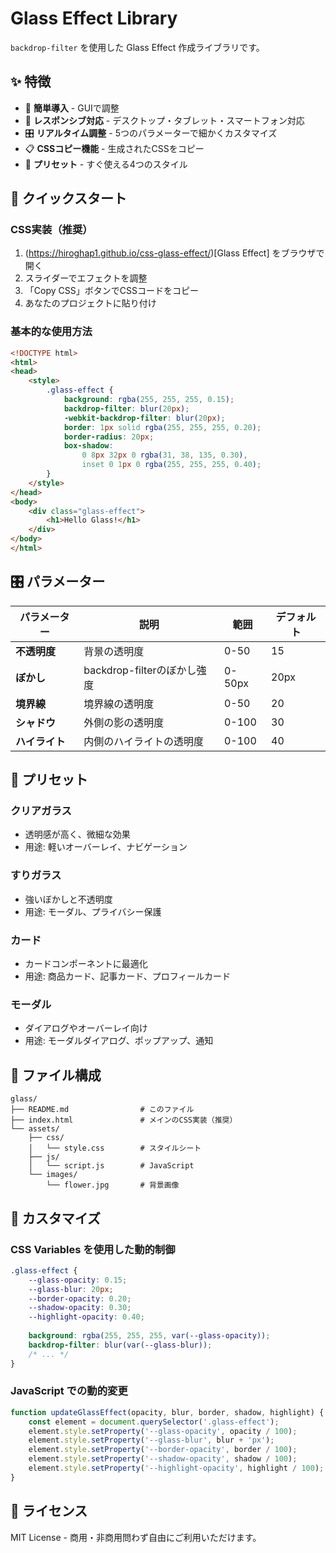 # Glass Effect Library

`backdrop-filter` を使用した Glass Effect 作成ライブラリです。

## ✨ 特徴

- 🎯 **簡単導入** - GUIで調整
- 📱 **レスポンシブ対応** - デスクトップ・タブレット・スマートフォン対応
- 🎛️ **リアルタイム調整** - 5つのパラメーターで細かくカスタマイズ
- 📋 **CSSコピー機能** - 生成されたCSSをコピー
- 🎨 **プリセット** - すぐ使える4つのスタイル

## 🚀 クイックスタート

### CSS実装（推奨）

1. (https://hiroghap1.github.io/css-glass-effect/)[Glass Effect] をブラウザで開く
2. スライダーでエフェクトを調整
3. 「Copy CSS」ボタンでCSSコードをコピー
4. あなたのプロジェクトに貼り付け

### 基本的な使用方法

```html
<!DOCTYPE html>
<html>
<head>
    <style>
        .glass-effect {
            background: rgba(255, 255, 255, 0.15);
            backdrop-filter: blur(20px);
            -webkit-backdrop-filter: blur(20px);
            border: 1px solid rgba(255, 255, 255, 0.20);
            border-radius: 20px;
            box-shadow: 
                0 8px 32px 0 rgba(31, 38, 135, 0.30),
                inset 0 1px 0 rgba(255, 255, 255, 0.40);
        }
    </style>
</head>
<body>
    <div class="glass-effect">
        <h1>Hello Glass!</h1>
    </div>
</body>
</html>
```

## 🎛️ パラメーター

| パラメーター | 説明 | 範囲 | デフォルト |
|------------|------|------|-----------|
| **不透明度** | 背景の透明度 | 0-50 | 15 |
| **ぼかし** | backdrop-filterのぼかし強度 | 0-50px | 20px |
| **境界線** | 境界線の透明度 | 0-50 | 20 |
| **シャドウ** | 外側の影の透明度 | 0-100 | 30 |
| **ハイライト** | 内側のハイライトの透明度 | 0-100 | 40 |

## 🎨 プリセット

### クリアガラス
- 透明感が高く、微細な効果
- 用途: 軽いオーバーレイ、ナビゲーション

### すりガラス  
- 強いぼかしと不透明度
- 用途: モーダル、プライバシー保護

### カード
- カードコンポーネントに最適化
- 用途: 商品カード、記事カード、プロフィールカード

### モーダル
- ダイアログやオーバーレイ向け
- 用途: モーダルダイアログ、ポップアップ、通知

## 📁 ファイル構成

```
glass/
├── README.md                # このファイル
├── index.html               # メインのCSS実装（推奨）
└── assets/
    ├── css/
    │   └── style.css        # スタイルシート
    ├── js/
    │   └── script.js        # JavaScript
    └── images/
        └── flower.jpg       # 背景画像
```

## 🔧 カスタマイズ

### CSS Variables を使用した動的制御

```css
.glass-effect {
    --glass-opacity: 0.15;
    --glass-blur: 20px;
    --border-opacity: 0.20;
    --shadow-opacity: 0.30;
    --highlight-opacity: 0.40;
    
    background: rgba(255, 255, 255, var(--glass-opacity));
    backdrop-filter: blur(var(--glass-blur));
    /* ... */
}
```

### JavaScript での動的変更

```javascript
function updateGlassEffect(opacity, blur, border, shadow, highlight) {
    const element = document.querySelector('.glass-effect');
    element.style.setProperty('--glass-opacity', opacity / 100);
    element.style.setProperty('--glass-blur', blur + 'px');
    element.style.setProperty('--border-opacity', border / 100);
    element.style.setProperty('--shadow-opacity', shadow / 100);
    element.style.setProperty('--highlight-opacity', highlight / 100);
}
```

## 📄 ライセンス

MIT License - 商用・非商用問わず自由にご利用いただけます。